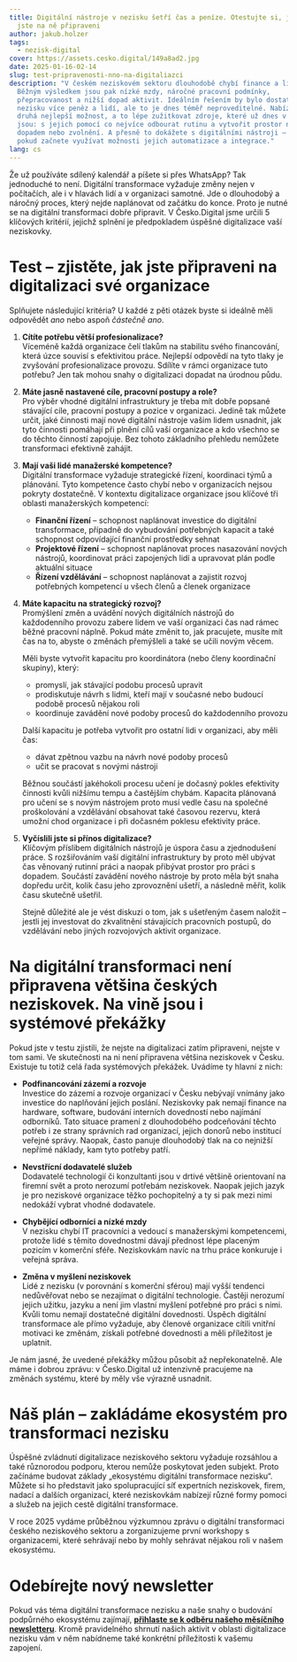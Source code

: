 ```yaml
---
title: Digitální nástroje v nezisku šetří čas a peníze. Otestujte si, jestli
  jste na ně připraveni
author: jakub.holzer
tags:
  - nezisk-digital
cover: https://assets.cesko.digital/149a8ad2.jpg
date: 2025-01-16-02-14
slug: test-pripravenosti-nno-na-digitaliazci
description: "V českém neziskovém sektoru dlouhodobě chybí finance a lidé.
  Běžným výsledkem jsou pak nízké mzdy, náročné pracovní podmínky,
  přepracovanost a nižší dopad aktivit. Ideálním řešením by bylo dostat do
  nezisku více peněz a lidí, ale to je dnes téměř neproveditelné. Nabízí se tak
  druhá nejlepší možnost, a to lépe zužitkovat zdroje, které už dnes v nezisku
  jsou: s jejich pomocí co nejvíce odbourat rutinu a vytvořit prostor na práci s
  dopadem nebo zvolnění. A přesně to dokážete s digitálními nástroji – zvlášť
  pokud začnete využívat možnosti jejich automatizace a integrace."
lang: cs
---
```

Že už používáte sdílený kalendář a píšete si přes WhatsApp? Tak jednoduché to není. Digitální transformace vyžaduje změny nejen v počítačích, ale i v hlavách lidí a v organizaci samotné. Jde o dlouhodobý a náročný proces, který nejde naplánovat od začátku do konce. Proto je nutné se na digitální transformaci dobře připravit. V Česko.Digital jsme určili 5 klíčových kritérií, jejichž splnění je předpokladem úspěšné digitalizace vaší neziskovky.

# Test – zjistěte, jak jste připraveni na digitalizaci své organizace

Splňujete následující kritéria? U každé z pěti otázek byste si ideálně měli odpovědět *ano* nebo aspoň *částečně ano*.

1. **Cítíte potřebu větší profesionalizace?**\
   Víceméně každá organizace čelí tlakům na stabilitu svého financování, která úzce souvisí s efektivitou práce. Nejlepší odpovědí na tyto tlaky je zvyšování profesionalizace provozu. Sdílíte v rámci organizace tuto potřebu? Jen tak mohou snahy o digitalizaci dopadat na úrodnou půdu.
2. **Máte jasně nastavené cíle, pracovní postupy a role?**\
   Pro výběr vhodné digitální infrastruktury je třeba mít dobře popsané stávající cíle, pracovní postupy a pozice v organizaci. Jedině tak můžete určit, jaké činnosti mají nové digitální nástroje vašim lidem usnadnit, jak tyto činnosti pomáhají při plnění cílů vaší organizace a kdo všechno se do těchto činností zapojuje. Bez tohoto základního přehledu nemůžete transformaci efektivně zahájit.
3. **Mají vaši lidé manažerské kompetence?**\
   Digitální transformace vyžaduje strategické řízení, koordinaci týmů a plánování. Tyto kompetence často chybí nebo v organizacích nejsou pokryty dostatečně. V kontextu digitalizace organizace jsou klíčové tři oblasti manažerských kompetencí:

   * **Finanční řízení** – schopnost naplánovat investice do digitální transformace, případně do vybudování potřebných kapacit a také schopnost odpovídající finanční prostředky sehnat
   * **Projektové řízení** – schopnost naplánovat proces nasazování nových nástrojů, koordinovat práci zapojených lidí a upravovat plán podle aktuální situace
   * **Řízení vzdělávání** – schopnost naplánovat a zajistit rozvoj potřebných kompetencí u všech členů a členek organizace
4. **Máte kapacitu na strategický rozvoj?**\
   Promýšlení změn a uvádění nových digitálních nástrojů do každodenního provozu zabere lidem ve vaší organizaci  čas nad rámec běžné pracovní náplně. Pokud máte změnit to, jak pracujete, musíte mít čas na to, abyste o změnách přemýšleli a také se učili novým věcem.

   Měli byste vytvořit kapacitu pro koordinátora (nebo členy koordinační skupiny), který:

   * promyslí, jak stávající podobu procesů upravit
   * prodiskutuje návrh s lidmi, kteří mají v současné nebo budoucí podobě procesů nějakou roli
   * koordinuje zavádění nové podoby procesů do každodenního provozu

   Další kapacitu je potřeba vytvořit pro ostatní lidi v organizaci, aby měli čas:

   * dávat zpětnou vazbu na návrh nové podoby procesů
   * učit se pracovat s novými nástroji

   Běžnou součástí jakéhokoli procesu učení je dočasný pokles efektivity činnosti kvůli nižšímu tempu a častějším chybám. Kapacita plánovaná pro učení se s novým nástrojem proto musí vedle času na společné proškolování a vzdělávání obsahovat také časovou rezervu, která umožní chod organizace i při dočasném poklesu efektivity práce.
5. **Vyčíslili jste si přínos digitalizace?**\
   Klíčovým příslibem digitálních nástrojů je úspora času a zjednodušení práce. S rozšiřováním vaší digitální infrastruktury by proto měl ubývat čas věnovaný rutinní práci a naopak přibývat prostor pro práci s dopadem. Součástí zavádění nového nástroje by proto měla být snaha dopředu určit, kolik času jeho zprovoznění ušetří, a následně měřit, kolik času skutečně ušetřil.

   Stejně důležité ale je vést diskuzi o tom, jak s ušetřeným časem naložit – jestli jej investovat do zkvalitnění stávajících pracovních postupů, do vzdělávání nebo jiných rozvojových aktivit organizace.

# Na digitální transformaci není připravena většina českých neziskovek. Na vině jsou i systémové překážky

Pokud jste v testu zjistili, že nejste na digitalizaci zatím připraveni, nejste v tom sami. Ve skutečnosti na ni není připravena většina neziskovek v Česku. Existuje tu totiž celá řada systémových překážek. Uvádíme ty hlavní z nich:

* **Podfinancování zázemí a rozvoje**\
  Investice do zázemí a rozvoje organizací v Česku nebývají vnímány jako investice do naplňování jejich poslání. Neziskovky pak nemají finance na hardware, software, budování interních dovedností nebo najímání odborníků. Tato situace pramení z dlouhodobého podceňování těchto potřeb i ze strany správních rad organizací, jejich donorů nebo institucí veřejné správy. Naopak, často panuje dlouhodobý tlak na co nejnižší nepřímé náklady, kam tyto potřeby patří.

* **Nevstřícní dodavatelé služeb**\
  Dodavatelé technologií či konzultanti jsou v drtivé většině orientovaní na firemní svět a proto nerozumí potřebám neziskovek. Naopak jejich jazyk je pro neziskové organizace těžko pochopitelný a ty si pak mezi nimi nedokáží vybrat vhodné dodavatele.

* **Chybějící odborníci a nízké mzdy**\
  V nezisku chybí IT pracovníci a vedoucí s manažerskými kompetencemi, protože lidé s těmito dovednostmi dávají přednost lépe placeným pozicím v komerční sféře. Neziskovkám navíc na trhu práce konkuruje i veřejná správa.

* **Změna v myšlení neziskovek**\
  Lidé z nezisku (v porovnání s komerční sférou) mají vyšší tendenci nedůvěřovat nebo se nezajímat o digitální technologie. Častěji nerozumí jejich užitku, jazyku a není jim vlastní myšlení potřebné pro práci s nimi. Kvůli tomu nemají dostatečné digitální dovednosti. Úspěch digitální transformace ale přímo vyžaduje, aby členové organizace cítili vnitřní motivaci ke změnám, získali potřebné dovednosti a měli příležitost je uplatnit.

Je nám jasné, že uvedené překážky můžou působit až nepřekonatelně. Ale máme i dobrou zprávu: v Česko.Digital už intenzivně pracujeme na změnách systému, které by měly vše výrazně usnadnit.

# Náš plán – zakládáme ekosystém pro transformaci nezisku

Úspěšné zvládnutí digitalizace neziskového sektoru vyžaduje rozsáhlou a také různorodou podporu, kterou nemůže poskytovat jeden subjekt. Proto začínáme budovat základy „ekosystému digitální transformace nezisku“. Můžete si ho představit jako spolupracující síť expertních neziskovek, firem, nadací a dalších organizací, které neziskovkám nabízejí různé formy pomoci a služeb na jejich cestě digitální transformace. 

V roce 2025 vydáme průběžnou výzkumnou zprávu o digitální transformaci českého neziskového sektoru a zorganizujeme první workshopy s organizacemi, které sehrávají nebo by mohly sehrávat nějakou roli v našem ekosystému.

# Odebírejte nový newsletter

Pokud vás téma digitální transformace nezisku a naše snahy o budování podpůrného ekosystému zajímají, **[přihlaste se k odběru našeho měsíčního newsletteru](https://ceskodigital.ecomailapp.cz/public/form/8-0ff8f206695a872edfb6fade7b6458ba)**. Kromě pravidelného shrnutí našich aktivit v oblasti digitalizace nezisku vám v něm nabídneme také konkrétní příležitosti k vašemu zapojení.
